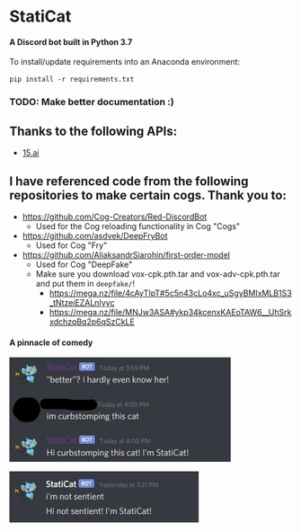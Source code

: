 # StatiCat

#### A Discord bot built in Python 3.7

To install/update requirements into an Anaconda environment:
```shell
pip install -r requirements.txt
```

### TODO: Make better documentation :)

## Thanks to the following APIs:
* [15.ai](https://15.ai)

## I have referenced code from the following repositories to make certain cogs. Thank you to:

* https://github.com/Cog-Creators/Red-DiscordBot
    * Used for the Cog reloading functionality in Cog "Cogs"
* https://github.com/asdvek/DeepFryBot
    * Used for Cog "Fry"
* https://github.com/AliaksandrSiarohin/first-order-model
    * Used for Cog "DeepFake"
    * Make sure you download vox-cpk.pth.tar and vox-adv-cpk.pth.tar and put them in `deepfake/`!
        * https://mega.nz/file/4cAyTIpT#5c5n43cLo4xc_uSgyBMIxMLB1S3_tNtzeiEZALnIyyc
        * https://mega.nz/file/MNJw3ASA#ykp34kcenxKAEoTAW6__UhSrkxdchzqBq2p6qSzCkLE

#### A pinnacle of comedy

![Power](_photos/TruePower.jpg)

![Comedy](_photos/Comedy.png)
